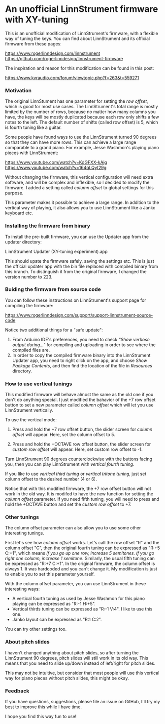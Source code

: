 An unofficial LinnStrument firmware with XY-tuning
==================================================

This is an unofficial modification of LinnStrument's firmware, with a flexible way of tuning the keys. You can find about LinnStrument and its official firmware from these pages:

  https://www.rogerlinndesign.com/linnstrument <br>
  https://github.com/rogerlinndesign/linnstrument-firmware

The inspiration and reason for this modification can be found in this post:

  https://www.kvraudio.com/forum/viewtopic.php?f=263&t=559271


### Motivation

The original LinnStument has one parameter for setting the _row offset_, which is good for most use cases. The LinnStrument's total range is mostly limited by the number of rows, because no matter how many columns you have, the keys will be mostly duplicated because each row only shifts a few notes to the left. The default number of shifts (called row offset) is 5, which is fourth tuning like a guitar.

Some people have found ways to use the LinnStrument turned 90 degrees so that they can have more rows. This can achieve a large range comparable to a grand piano. For example, Jesse Washmon's playing piano pieces with LinnStrument:

  https://www.youtube.com/watch?v=KdGFXX-kAig <br>
  https://www.youtube.com/watch?v=164qLQyt29g

Without changing the firmware, this vertical configuration will need extra software, and will be complex and inflexible, so I decided to modify the firmware. I added a setting called _column offset_ to global settings for this purpose.

This parameter makes it possible to achieve a large range. In addition to the vertical way of playing, it also allows you to use LinnStrument like a Janko keyboard etc.


### Installing the firmware from binary

To install the pre-built firmware, you can use the Updater app from the updater directory:

  LinnStrument Updater (XY-tuning experiment).app

This should upate the firmware safely, saving the settings etc. This is just the official updater app with the bin file replaced with compiled binary from this branch. To distinguish it from the original firmware, I changed the version number to 223.


### Buiding the firmware from source code

You can follow these instructions on LinnStrument's support page for compiling the firmware:

  https://www.rogerlinndesign.com/support/support-linnstrument-source-code

Notice two additional things for a "safe update":

  1. From Arduino IDE's preferences, you need to check _"Show verbose output during..."_ for compiling and uploading in order to see where the compiled files are.
  2. In order to copy the compiled firmware binary into the LinnStrument Updater app, you need to right click on the app, and choose _Show Package Contents_, and then find the location of the file in _Resources_ directory.


### How to use vertical tunings

This modified firmware will behave almost the same as the old one if you don't do anything special. I just modified the bahavior of the +7 row offset button to set a new parameter called _column offset_ which will let you use LinnStrument vertically.

To use the vertical mode:

1. Press and hold the +7 row offset button, the slider screen for _column offset_ will appear. Here, set the column offset to 5.

2. Press and hold the +OCTAVE row offset button, the slider screen for _custom row offset_ will appear. Here, set custom row offset to -1.

Turn LinnStrument 90 degrees counterclockwise with the buttons facing you, then you can play LinnStrument with _vertical fourth tuning_.

If you like to use _vertical third tuning_ or _vertical tritone tuning_, just set column offset to the desired number (4 or 6).

Notice that with this modified firmware, the +7 row offset button will not work in the old way. It is modifed to have the new function for setting the _column offset_ parameter. If you need fifth tuning, you will need to press and hold the +OCTAVE button and set the _custom row offset_ to +7.


### Other tunings

The column offset parameter can also allow you to use some other interesting tunings.

First let's see how _column offset_ works. Let's call the row offset "R" and the column offset "C", then the original fourth tuning can be expressed as "R:+5 C:+1", which means _If you go up one row, increase 5 semitones. If you go right one column, increase 1 semitone_. Similarly, the usual fifth tuning can be expressed as "R:+7 C:+1". In the original firmware, the column offset is always 1. It was hardcoded and you can't change it. My modification is just to enable you to set this parameter yourself.

With the column offset parameter, you can use LinnStrument in these interesting ways:

- A vertical fourth tuning as used by Jesse Washmon for this piano playing can be expressed as "R:-1 H:+5".
- Vertical thirds tuning can be expressed as "R:-1 V:4". I like to use this one.
- Janko layout can be expressed as "R:1 C:2".

You can try other settings too.


### About pitch slides

I haven't changed anything about pitch slides, so after turning the LinnStrument 90 degrees, pitch slides will still work in its old way. This means that you need to slide up/down instead of left/right for pitch slides.

This may not be intuitive, but consider that most people will use this vertical way for piano pieces without pitch slides, this might be okay.


### Feedback

If you have questions, suggestions, please file an issue on GitHub, I'll try my best to improve this while I have time.

I hope you find this way fun to use!
